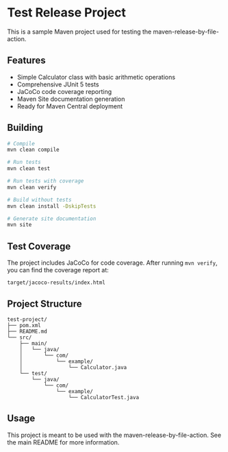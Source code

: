 # Test Release Project

This is a sample Maven project used for testing the maven-release-by-file-action.

## Features

* Simple Calculator class with basic arithmetic operations
* Comprehensive JUnit 5 tests
* JaCoCo code coverage reporting
* Maven Site documentation generation
* Ready for Maven Central deployment

## Building

```bash
# Compile
mvn clean compile

# Run tests
mvn clean test

# Run tests with coverage
mvn clean verify

# Build without tests
mvn clean install -DskipTests

# Generate site documentation
mvn site
```

## Test Coverage

The project includes JaCoCo for code coverage. After running `mvn verify`, you can find the coverage report at:

```
target/jacoco-results/index.html
```

## Project Structure

```
test-project/
├── pom.xml
├── README.md
└── src/
    ├── main/
    │   └── java/
    │       └── com/
    │           └── example/
    │               └── Calculator.java
    └── test/
        └── java/
            └── com/
                └── example/
                    └── CalculatorTest.java
```

## Usage

This project is meant to be used with the maven-release-by-file-action. See the main README for more information.

